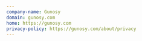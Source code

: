 ```yaml
---
company-name: Gunosy
domain: gunosy.com
home: https://gunosy.com
privacy-policy: https://gunosy.com/about/privacy
---
```




